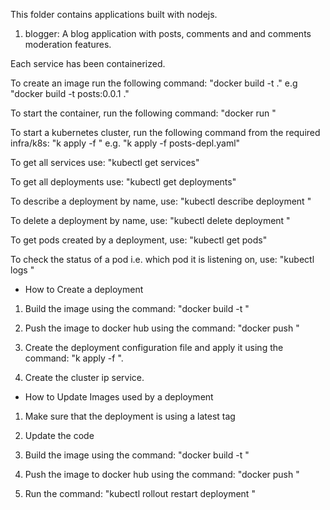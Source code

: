 This folder contains applications built with nodejs.

1. blogger: A blog application with posts, comments and and comments moderation features.

Each service has been containerized.

 To create an image run the following command:
  "docker build -t <name of the container> ." e.g "docker build -t posts:0.0.1 ."

 To start the container, run the following command:
  "docker run <name of the image >"

 To start a kubernetes cluster, run the following command from the required infra/k8s:
  "k apply -f <name of deployment configuration file>" e.g. "k apply -f posts-depl.yaml"

 To get all services use: "kubectl get services"

 To get all deployments use: "kubectl get deployments"

 To describe a deployment by name, use: "kubectl describe deployment <deployment name>"
  
 To delete a deployment by name, use: "kubectl delete deployment <deployment name>"

 To get pods created by a deployment, use: "kubectl get pods"

 To check the status of a pod i.e. which pod it is listening on, use: "kubectl logs <pod name from the get pods command>"

- How to Create a deployment

 1. Build the image using the command: "docker build -t <image name>"

 2. Push the image to docker hub using the command: "docker push <image name>"

 3. Create the deployment configuration file and apply it using the command: "k apply -f <name of deployment configuration file>".
 
 4. Create the cluster ip service.

- How to Update Images used by a deployment

 1. Make sure that the deployment is using a latest tag

 2. Update the code

 3. Build the image using the command: "docker build -t <image name>"

 4. Push the image to docker hub using the command: "docker push <image name>"

 5. Run the command: "kubectl rollout restart deployment <deployment name>"



